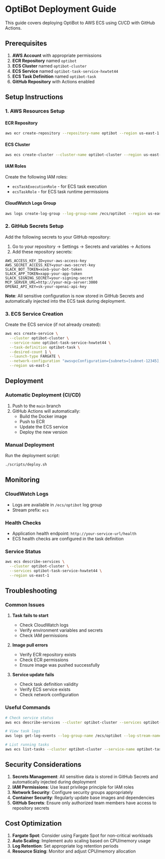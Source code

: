 # OptiBot Deployment Guide

This guide covers deploying OptiBot to AWS ECS using CI/CD with GitHub Actions.

## Prerequisites

1. **AWS Account** with appropriate permissions
2. **ECR Repository** named `optibot`
3. **ECS Cluster** named `optibot-cluster`
4. **ECS Service** named `optibot-task-service-hxwtet44`
5. **ECS Task Definition** named `optibot-task`
6. **GitHub Repository** with Actions enabled

## Setup Instructions

### 1. AWS Resources Setup

#### ECR Repository
```bash
aws ecr create-repository --repository-name optibot --region us-east-1
```

#### ECS Cluster
```bash
aws ecs create-cluster --cluster-name optibot-cluster --region us-east-1
```

#### IAM Roles
Create the following IAM roles:
- `ecsTaskExecutionRole` - for ECS task execution
- `ecsTaskRole` - for ECS task runtime permissions

#### CloudWatch Logs Group
```bash
aws logs create-log-group --log-group-name /ecs/optibot --region us-east-1
```

### 2. GitHub Secrets Setup

Add the following secrets to your GitHub repository:

1. Go to your repository → Settings → Secrets and variables → Actions
2. Add these repository secrets:

```
AWS_ACCESS_KEY_ID=your-aws-access-key
AWS_SECRET_ACCESS_KEY=your-aws-secret-key
SLACK_BOT_TOKEN=xoxb-your-bot-token
SLACK_APP_TOKEN=xapp-your-app-token
SLACK_SIGNING_SECRET=your-signing-secret
MCP_SERVER_URL=http://your-mcp-server:3000
OPENAI_API_KEY=sk-your-openai-api-key
```

**Note**: All sensitive configuration is now stored in GitHub Secrets and automatically injected into the ECS task during deployment.

### 3. ECS Service Creation

Create the ECS service (if not already created):

```bash
aws ecs create-service \
  --cluster optibot-cluster \
  --service-name optibot-task-service-hxwtet44 \
  --task-definition optibot-task \
  --desired-count 1 \
  --launch-type FARGATE \
  --network-configuration "awsvpcConfiguration={subnets=[subnet-12345],securityGroups=[sg-12345],assignPublicIp=ENABLED}" \
  --region us-east-1
```

## Deployment

### Automatic Deployment (CI/CD)

1. Push to the `main` branch
2. GitHub Actions will automatically:
   - Build the Docker image
   - Push to ECR
   - Update the ECS service
   - Deploy the new version

### Manual Deployment

Run the deployment script:

```bash
./scripts/deploy.sh
```

## Monitoring

### CloudWatch Logs
- Logs are available in `/ecs/optibot` log group
- Stream prefix: `ecs`

### Health Checks
- Application health endpoint: `http://your-service-url/health`
- ECS health checks are configured in the task definition

### Service Status
```bash
aws ecs describe-services \
  --cluster optibot-cluster \
  --services optibot-task-service-hxwtet44 \
  --region us-east-1
```

## Troubleshooting

### Common Issues

1. **Task fails to start**
   - Check CloudWatch logs
   - Verify environment variables and secrets
   - Check IAM permissions

2. **Image pull errors**
   - Verify ECR repository exists
   - Check ECR permissions
   - Ensure image was pushed successfully

3. **Service update fails**
   - Check task definition validity
   - Verify ECS service exists
   - Check network configuration

### Useful Commands

```bash
# Check service status
aws ecs describe-services --cluster optibot-cluster --services optibot-task-service-hxwtet44

# View task logs
aws logs get-log-events --log-group-name /ecs/optibot --log-stream-name ecs/optibot/task-id

# List running tasks
aws ecs list-tasks --cluster optibot-cluster --service-name optibot-task-service-hxwtet44
```

## Security Considerations

1. **Secrets Management**: All sensitive data is stored in GitHub Secrets and automatically injected during deployment
2. **IAM Permissions**: Use least privilege principle for IAM roles
3. **Network Security**: Configure security groups appropriately
4. **Container Security**: Regularly update base images and dependencies
5. **GitHub Secrets**: Ensure only authorized team members have access to repository secrets

## Cost Optimization

1. **Fargate Spot**: Consider using Fargate Spot for non-critical workloads
2. **Auto Scaling**: Implement auto scaling based on CPU/memory usage
3. **Log Retention**: Set appropriate log retention periods
4. **Resource Sizing**: Monitor and adjust CPU/memory allocation
